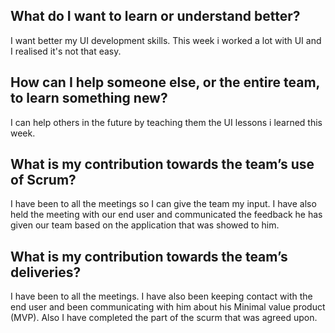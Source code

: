 ## What do I want to learn or understand better?
I want better my UI development skills. This week i worked a lot with UI and I realised it's not that easy. 

## How can I help someone else, or the entire team, to learn something new?
I can help others in the future by teaching them the UI lessons i learned this week. 

## What is my contribution towards the team’s use of Scrum?
I have been to all the meetings so I can give the team my input. I have also held the meeting with our end user and communicated the feedback he has given our team based on the application that was showed to him. 

## What is my contribution towards the team’s deliveries?
I have been to all the meetings. 
I have also been keeping contact with the end user and been communicating with him about his Minimal value product (MVP). Also I have completed the part of the scurm that was agreed upon. 
